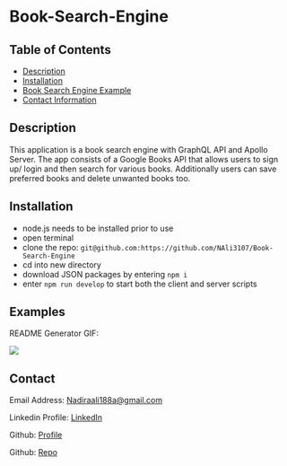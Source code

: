 # Book-Search-Engine

## Table of Contents

- [Description](#description)
- [Installation](#installation)
- [Book Search Engine Example](#examples)
- [Contact Information](#contact)

## Description

This application is a book search engine with GraphQL API and Apollo Server. The app consists of a Google Books API that allows users to sign up/ login and then search for various books. Additionally users can save preferred books and delete unwanted books too.

## Installation

- node.js needs to be installed prior to use
- open terminal
- clone the repo: `git@github.com:https://github.com/NAli3107/Book-Search-Engine`
- cd into new directory
- download JSON packages by entering `npm i`
- enter `npm run develop` to start both the client and server scripts


## Examples

README Generator GIF:

<img src="client\src\images\GIF.gif">


## Contact

Email Address: Nadiraali188a@gmail.com

Linkedin Profile: [LinkedIn](https://www.linkedin.com/in/nadira-ali-09a182106/)

Github: [Profile](https://github.com/NAli3107)

Github: [Repo](https://github.com/NAli3107/Book-Search-Engine)
